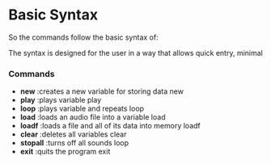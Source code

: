 # Basic Syntax
So the commands follow the basic syntax of:
<command word> <variable name>

The syntax is designed for the user in a way that allows quick entry, minimal
### Commands
  - **new** :creates a new variable for storing data
         new <variable name>
  - **play** :plays variable
        play <variable name>
  - **loop** :plays variable and repeats
         loop <variable name>
  - **load** :loads an audio file into a variable
           load <variable name> <filename>
  - **loadf** :loads a file and all of its data into memory
           loadf <filename>
  - **clear** :deletes all variables
         clear
  - **stopall** :turns off all sounds
         loop <variable name>
  - **exit** :quits the program
         exit